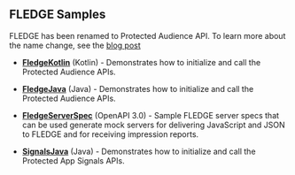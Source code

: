 FLEDGE Samples
----------

FLEDGE has been renamed to Protected Audience API. To learn more about the name change, see the [blog post](https://privacysandbox.com/intl/en_us/news/protected-audience-api-our-new-name-for-fledge)

* **[FledgeKotlin](FledgeKotlin)** (Kotlin) - Demonstrates how to initialize and call the Protected Audience APIs.

* **[FledgeJava](FledgeJava)** (Java) - Demonstrates how to initialize and call the Protected Audience APIs.

* **[FledgeServerSpec](FledgeServerSpec)** (OpenAPI 3.0) - Sample FLEDGE server specs that can be used generate mock servers for delivering JavaScript and JSON to FLEDGE and for receiving impression reports.

* **[SignalsJava](SignalsJava)** (Java) - Demonstrates how to initialize and call the Protected App Signals APIs.
